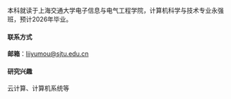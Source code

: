 本科就读于上海交通大学电子信息与电气工程学院，计算机科学与技术专业永强班，预计2026年毕业。

#### 联系方式
**邮箱**：<liiyumou@sjtu.edu.cn>

#### 研究兴趣
云计算、计算机系统等


